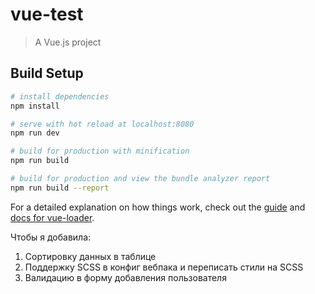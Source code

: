 # vue-test

> A Vue.js project

## Build Setup

``` bash
# install dependencies
npm install

# serve with hot reload at localhost:8080
npm run dev

# build for production with minification
npm run build

# build for production and view the bundle analyzer report
npm run build --report
```

For a detailed explanation on how things work, check out the [guide](http://vuejs-templates.github.io/webpack/) and [docs for vue-loader](http://vuejs.github.io/vue-loader).


Чтобы я добавила:
1. Сортировку данных в таблице 
2. Поддержку SCSS в конфиг вебпака и переписать стили на SCSS
3. Валидацию в форму добавления пользователя
